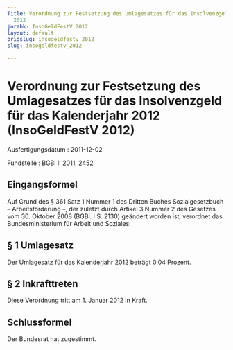 ```yaml
---
Title: Verordnung zur Festsetzung des Umlagesatzes für das Insolvenzgeld für das Kalenderjahr
  2012
jurabk: InsoGeldFestV 2012
layout: default
origslug: insogeldfestv_2012
slug: insogeldfestv_2012

---
```


# Verordnung zur Festsetzung des Umlagesatzes für das Insolvenzgeld für das Kalenderjahr 2012 (InsoGeldFestV 2012)

Ausfertigungsdatum
:   2011-12-02

Fundstelle
:   BGBl I: 2011, 2452

## Eingangsformel

Auf Grund des § 361 Satz 1 Nummer 1 des Dritten Buches
Sozialgesetzbuch – Arbeitsförderung –, der zuletzt durch Artikel 3
Nummer 2 des Gesetzes vom 30. Oktober 2008 (BGBl. I S. 2130) geändert
worden ist, verordnet das Bundesministerium für Arbeit und Soziales:

## § 1 Umlagesatz

Der Umlagesatz für das Kalenderjahr 2012 beträgt 0,04 Prozent.

## § 2 Inkrafttreten

Diese Verordnung tritt am 1. Januar 2012 in Kraft.

## Schlussformel

Der Bundesrat hat zugestimmt.

